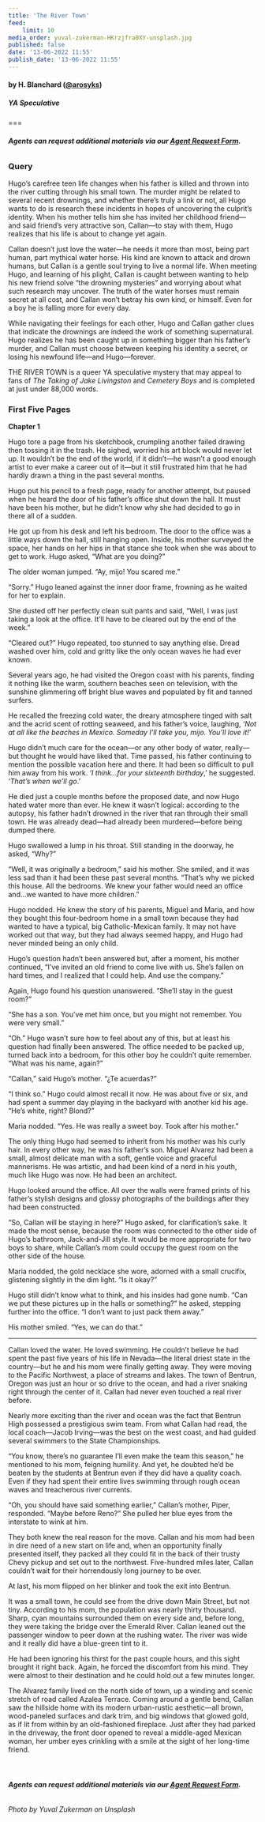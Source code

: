 ```yaml
---
title: 'The River Town'
feed:
    limit: 10
media_order: yuval-zukerman-HKrzjfra0XY-unsplash.jpg
published: false
date: '13-06-2022 11:55'
publish_date: '13-06-2022 11:55'
---
```


#### by H. Blanchard ([@arosyks](https://twitter.com/arosyks?target=_blank))

##### YA Speculative

===

###### **Agents can request additional materials via our [Agent Request Form](https://forms.gle/ttzaGQHoahEnkN6h6?target=_blank).**

### Query
Hugo’s carefree teen life changes when his father is killed and thrown into the river cutting through his small town. The murder might be related to several recent drownings, and whether there’s truly a link or not, all Hugo wants to do is research these incidents in hopes of uncovering the culprit’s identity. When his mother tells him she has invited her childhood friend—and said friend’s very attractive son, Callan—to stay with them, Hugo realizes that his life is about to change yet again.

Callan doesn’t just love the water—he needs it more than most, being part human, part mythical water horse. His kind are known to attack and drown humans, but Callan is a gentle soul trying to live a normal life. When meeting Hugo, and learning of his plight, Callan is caught between wanting to help his new friend solve “the drowning mysteries” and worrying about what such research may uncover. The truth of the water horses must remain secret at all cost, and Callan won’t betray his own kind, or himself. Even for a boy he is falling more for every day.

While navigating their feelings for each other, Hugo and Callan gather clues that indicate the drownings are indeed the work of something supernatural. Hugo realizes he has been caught up in something bigger than his father’s murder, and Callan must choose between keeping his identity a secret, or losing his newfound life—and Hugo—forever.

THE RIVER TOWN is a queer YA speculative mystery that may appeal to fans of _The Taking of Jake Livingston_ and _Cemetery Boys_ and is completed at just under 88,000 words.

### First Five Pages

**Chapter 1**

Hugo tore a page from his sketchbook, crumpling another failed drawing then tossing it in the trash. He sighed, worried his art block would never let up. It wouldn’t be the end of the world, if it didn’t—he wasn’t a good enough artist to ever make a career out of it—but it still frustrated him that he had hardly drawn a thing in the past several months.

Hugo put his pencil to a fresh page, ready for another attempt, but paused when he heard the door of his father’s office shut down the hall. It must have been his mother, but he didn’t know why she had decided to go in there all of a sudden.

He got up from his desk and left his bedroom. The door to the office was a little ways down the hall, still hanging open. Inside, his mother surveyed the space, her hands on her hips in that stance she took when she was about to get to work. Hugo asked, “What are you doing?”

The older woman jumped. “Ay, mijo! You scared me.”

“Sorry.” Hugo leaned against the inner door frame, frowning as he waited for her to explain.

She dusted off her perfectly clean suit pants and said, “Well, I was just taking a look at the office. It’ll have to be cleared out by the end of the week.”

“Cleared out?” Hugo repeated, too stunned to say anything else. Dread washed over him, cold and gritty like the only ocean waves he had ever known.

Several years ago, he had visited the Oregon coast with his parents, finding it nothing like the warm, southern beaches seen on television, with the sunshine glimmering off bright blue waves and populated by fit and tanned surfers.

He recalled the freezing cold water, the dreary atmosphere tinged with salt and the acrid scent of rotting seaweed, and his father’s voice, laughing, ‘_Not at all like the beaches in Mexico. Someday I’ll take you, mijo. You’ll love it!_’

Hugo didn’t much care for the ocean—or any other body of water, really—but thought he would have liked that. Time passed, his father continuing to mention the possible vacation here and there. It had been so difficult to pull him away from his work. ‘_I think…for your sixteenth birthday_,’ he suggested. ‘_That’s when we’ll go_.’

He died just a couple months before the proposed date, and now Hugo hated water more than ever. He knew it wasn’t logical: according to the autopsy, his father hadn’t drowned in the river that ran through their small town. He was already dead—had already been murdered—before being dumped there.

Hugo swallowed a lump in his throat. Still standing in the doorway, he asked, “Why?”

“Well, it was originally a bedroom,” said his mother. She smiled, and it was less sad than it had been these past several months. “That’s why we picked this house. All the bedrooms. We knew your father would need an office and…we wanted to have more children.” 

Hugo nodded. He knew the story of his parents, Miguel and Maria, and how they bought this four-bedroom home in a small town because they had wanted to have a typical, big Catholic-Mexican family. It may not have worked out that way, but they had always seemed happy, and Hugo had never minded being an only child.

Hugo’s question hadn’t been answered but, after a moment, his mother continued, “I’ve invited an old friend to come live with us. She’s fallen on hard times, and I realized that I could help. And use the company.”

Again, Hugo found his question unanswered. “She’ll stay in the guest room?”

“She has a son. You’ve met him once, but you might not remember. You were very small.”

“Oh.” Hugo wasn’t sure how to feel about any of this, but at least his question had finally been answered. The office needed to be packed up, turned back into a bedroom, for this other boy he couldn’t quite remember. “What was his name, again?”

“Callan,” said Hugo’s mother. “¿Te acuerdas?”

“I think so.” Hugo could almost recall it now. He was about five or six, and had spent a summer day playing in the backyard with another kid his age. “He’s white, right? Blond?”

Maria nodded. “Yes. He was really a sweet boy. Took after his mother.”

The only thing Hugo had seemed to inherit from his mother was his curly hair. In every other way, he was his father’s son. Miguel Alvarez had been a small, almost delicate man with a soft, gentle voice and graceful mannerisms. He was artistic, and had been kind of a nerd in his youth, much like Hugo was now. He had been an architect.

Hugo looked around the office. All over the walls were framed prints of his father’s stylish designs and glossy photographs of the buildings after they had been constructed. 

“So, Callan will be staying in here?” Hugo asked, for clarification’s sake. It made the most sense, because the room was connected to the other side of Hugo’s bathroom, Jack-and-Jill style. It would be more appropriate for two boys to share, while Callan’s mom could occupy the guest room on the other side of the house.

Maria nodded, the gold necklace she wore, adorned with a small crucifix, glistening slightly in the dim light. “Is it okay?”

Hugo still didn’t know what to think, and his insides had gone numb. “Can we put these pictures up in the halls or something?” he asked, stepping further into the office. “I don’t want to just pack them away.”

His mother smiled. “Yes, we can do that.”

***

Callan loved the water. He loved swimming. He couldn’t believe he had spent the past five years of his life in Nevada—the literal driest state in the country—but he and his mom were finally getting away. They were moving to the Pacific Northwest, a place of streams and lakes. The town of Bentrun, Oregon was just an hour or so drive to the ocean, and had a river snaking right through the center of it. Callan had never even touched a real river before.

Nearly more exciting than the river and ocean was the fact that Bentrun High possessed a prestigious swim team. From what Callan had read, the local coach—Jacob Irving—was the best on the west coast, and had guided several swimmers to the State Championships.

“You know, there’s no guarantee I’ll even make the team this season,” he mentioned to his mom, feigning humility. And yet, he doubted he’d be beaten by the students at Bentrun even if they did have a quality coach. Even if they had spent their entire lives swimming through rough ocean waves and treacherous river currents.

“Oh, you should have said something earlier,” Callan’s mother, Piper, responded. “Maybe before Reno?” She pulled her blue eyes from the interstate to wink at him.

They both knew the real reason for the move. Callan and his mom had been in dire need of a new start on life and, when an opportunity finally presented itself, they packed all they could fit in the back of their trusty Chevy pickup and set out to the northwest. Five-hundred miles later, Callan couldn’t wait for their horrendously long journey to be over. 

At last, his mom flipped on her blinker and took the exit into Bentrun. 

It was a small town, he could see from the drive down Main Street, but not tiny. According to his mom, the population was nearly thirty thousand. Sharp, cyan mountains surrounded them on every side and, before long, they were taking the bridge over the Emerald River. Callan leaned out the passenger window to peer down at the rushing water. The river was wide and it really did have a blue-green tint to it.

He had been ignoring his thirst for the past couple hours, and this sight brought it right back. Again, he forced the discomfort from his mind. They were almost to their destination and he could hold out a few minutes longer.

The Alvarez family lived on the north side of town, up a winding and scenic stretch of road called Azalea Terrace. Coming around a gentle bend, Callan saw the hillside home with its modern urban-rustic aesthetic—all brown, wood-paneled surfaces and dark trim, and big windows that glowed gold, as if lit from within by an old-fashioned fireplace. Just after they had parked in the driveway, the front door opened to reveal a middle-aged Mexican woman, her umber eyes crinkling with a smile at the sight of her long-time friend. 
</br>
</br>
</br>
###### **Agents can request additional materials via our [Agent Request Form](https://forms.gle/ttzaGQHoahEnkN6h6?target=_blank).**
###### Photo by Yuval Zukerman on Unsplash